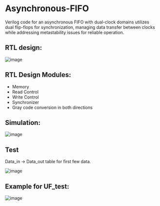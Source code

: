 # Asynchronous-FIFO
 

Verilog code for an asynchronous FIFO with dual-clock domains utilizes dual flip-flops for synchronization, managing data transfer between clocks while addressing metastability issues for reliable operation.

## RTL design:
![image](https://github.com/user-attachments/assets/b61268d4-3fc8-4d26-836f-58ce154fa992)

## RTL Design Modules:

- Memory
- Read Control
- Write Control
- Synchronizer
- Gray code conversion in both directions 


## Simulation:

![image](https://github.com/user-attachments/assets/c49d3992-600d-4ab0-8b43-2933d04397f2)

## Test
Data_in -> Data_out table for first few data.

![image](https://github.com/user-attachments/assets/6932de41-0e15-48f8-a439-3c996ccaeed5)

## Example for UF_test:

![image](https://github.com/user-attachments/assets/1ca1f66c-d48e-44f4-aae8-11df668a91cc)


